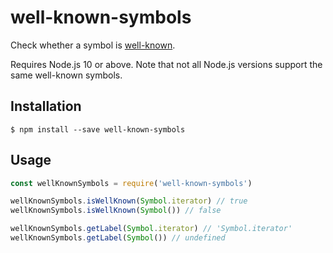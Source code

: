 # well-known-symbols

Check whether a symbol is [well-known](https://developer.mozilla.org/en/docs/Web/JavaScript/Reference/Global_Objects/Symbol#Well-known_symbols).

Requires Node.js 10 or above. Note that not all Node.js versions support the same well-known symbols.

## Installation

```console
$ npm install --save well-known-symbols
```

## Usage

```js
const wellKnownSymbols = require('well-known-symbols')

wellKnownSymbols.isWellKnown(Symbol.iterator) // true
wellKnownSymbols.isWellKnown(Symbol()) // false

wellKnownSymbols.getLabel(Symbol.iterator) // 'Symbol.iterator'
wellKnownSymbols.getLabel(Symbol()) // undefined
```
